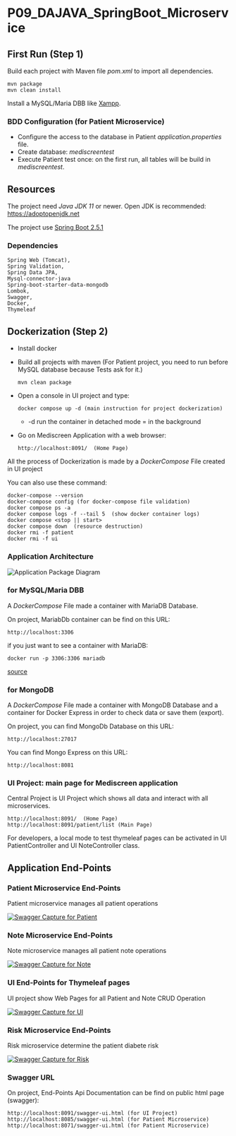 # P09_DAJAVA_SpringBoot_Microservice

## First Run (Step 1)

Build each project with Maven file _pom.xml_ to import all dependencies.
    
    mvn package
    mvn clean install

Install a MySQL/Maria DBB like [Xampp](https://www.apachefriends.org/fr/index.html). 

### BDD Configuration (for Patient Microservice)

* Configure the access to the database in Patient *application.properties* file.
* Create database: _mediscreentest_
* Execute Patient test once: on the first run, all tables will be build in _mediscreentest_. 
    
## Resources
    
The project need _Java JDK 11_ or newer.
Open JDK is recommended: https://adoptopenjdk.net

The project use [Spring Boot 2.5.1](https://start.spring.io) 

### Dependencies 
     
    Spring Web (Tomcat),    
    Spring Validation,
    Spring Data JPA,
    Mysql-connector-java
    Spring-boot-starter-data-mongodb    
    Lombok,
    Swagger,
    Docker,
    Thymeleaf      	

## Dockerization (Step 2)

  * Install docker

  * Build all projects with maven (For Patient project, you need to run before MySQL database because Tests ask for it.)

        mvn clean package
   
  * Open a console in UI project and type: 
  
        docker compose up -d (main instruction for project dockerization)
     * -d run the container in detached mode = in the background
     
  * Go on Mediscreen Application with a web browser:

        http://localhost:8091/  (Home Page) 

All the process of Dockerization is made by a _DockerCompose_ File created in UI project
 
 You can also use these command:
    
    docker-compose --version  
    docker-compose config (for docker-compose file validation)    
    docker compose ps -a
    docker compose logs -f --tail 5  (show docker container logs)
    docker compose <stop || start>
    docker compose down  (resource destruction)
    docker rmi -f patient
    docker rmi -f ui
      

### Application Architecture 

![Application Package Diagram](https://jedi10.github.io/P09_DAJAVA_SpringBoot_Microservice/assets/package_diagram.png)

### for MySQL/Maria DBB

A _DockerCompose_ File made a container with MariaDB Database.    

On project, MariabDb container can be find on this URL:

    http://localhost:3306

if you just want to see a container with MariaDB:

    docker run -p 3306:3306 mariadb
    
[source](https://serverfault.com/questions/1019091/how-to-import-data-into-a-mariadb-instance-running-in-a-docker-container)

### for MongoDB

A _DockerCompose_ File made a container with MongoDB Database and a container for Docker Express in order to check data or save them (export).
    
On project, you can find MongoDb Database on this URL:

    http://localhost:27017
    
You can find Mongo Express on this URL:
   
    http://localhost:8081
    
    
### UI Project: main page for Mediscreen application
Central Project is UI Project which shows all data and interact with all microservices.
    
    http://localhost:8091/  (Home Page) 
    http://localhost:8091/patient/list (Main Page)
    
For developers, a local mode to test thymeleaf pages can be activated in UI PatientController and UI NoteController class.

## Application End-Points

### Patient Microservice End-Points
Patient microservice manages all patient operations

[![Swagger Capture for Patient](https://jedi10.github.io/P09_DAJAVA_SpringBoot_Microservice/assets/swaggerPatient.png)][1]

### Note Microservice End-Points
Note microservice manages all patient note operations

[![Swagger Capture for Note](https://jedi10.github.io/P09_DAJAVA_SpringBoot_Microservice/assets/swaggerNote.png)][2]

### UI End-Points for Thymeleaf pages
UI project show Web Pages for all Patient and Note CRUD Operation

[![Swagger Capture for UI](https://jedi10.github.io/P09_DAJAVA_SpringBoot_Microservice/assets/swaggerUI.png)][3]

### Risk Microservice End-Points
Risk microservice determine the patient diabete risk

[![Swagger Capture for Risk](https://jedi10.github.io/P09_DAJAVA_SpringBoot_Microservice/assets/swaggerRisk.png)][4]


### Swagger URL

On project, End-Points Api Documentation can be find on public html page (swagger):

    http://localhost:8091/swagger-ui.html (for UI Project)
    http://localhost:8085/swagger-ui.html (for Patient Microservice)
    http://localhost:8071/swagger-ui.html (for Patient Microservice)    
    


[1]: https://jedi10.github.io/P09_DAJAVA_SpringBoot_Microservice/swagger/PatientMicroservice.pdf
[2]: https://jedi10.github.io/P09_DAJAVA_SpringBoot_Microservice/swagger/NoteMicroservice.pdf
[3]: https://jedi10.github.io/P09_DAJAVA_SpringBoot_Microservice/swagger/mediscreenUI.pdf
[4]: https://jedi10.github.io/P09_DAJAVA_SpringBoot_Microservice/swagger/RiskMicroservice.pdf